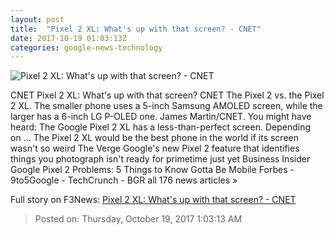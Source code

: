 ```yaml
---
layout: post
title:  "Pixel 2 XL: What's up with that screen? - CNET"
date: 2017-10-19 01:03:13Z
categories: google-news-technology
---
```


![Pixel 2 XL: What's up with that screen? - CNET](https://cnet4.cbsistatic.com/img/60ImFCIFjRQN5Matu3mhztBeYNA=/670x503/2017/10/16/5abe6586-fa18-47da-b973-3a6fb5622e3c/google-pixel-2-0335-015.jpg)

CNET Pixel 2 XL: What's up with that screen? CNET The Pixel 2 vs. the Pixel 2 XL. The smaller phone uses a 5-inch Samsung AMOLED screen, while the larger has a 6-inch LG P-OLED one. James Martin/CNET. You might have heard: The Google Pixel 2 XL has a less-than-perfect screen. Depending on ... The Pixel 2 XL would be the best phone in the world if its screen wasn't so weird The Verge Google's new Pixel 2 feature that identifies things you photograph isn't ready for primetime just yet Business Insider Google Pixel 2 Problems: 5 Things to Know Gotta Be Mobile Forbes - 9to5Google - TechCrunch - BGR all 176 news articles »


Full story on F3News: [Pixel 2 XL: What's up with that screen? - CNET](http://www.f3nws.com/n/atfStD)

> Posted on: Thursday, October 19, 2017 1:03:13 AM
